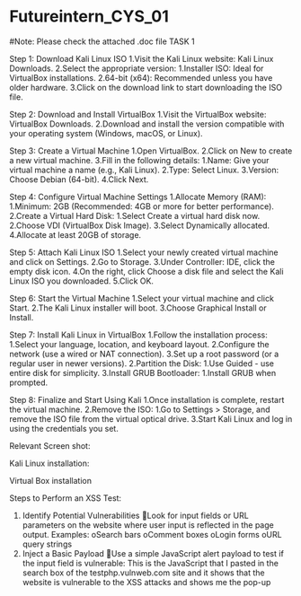 # Futureintern_CYS_01
#Note: Please check the attached .doc file
TASK 1

Step 1: Download Kali Linux ISO
1.Visit the Kali Linux website:
Kali Linux Downloads.
2.Select the appropriate version:
1.Installer ISO: Ideal for VirtualBox installations.
2.64-bit (x64): Recommended unless you have older hardware.
3.Click on the download link to start downloading the ISO file.

Step 2: Download and Install VirtualBox
1.Visit the VirtualBox website:
VirtualBox Downloads.
2.Download and install the version compatible with your operating system (Windows, macOS, or Linux).

Step 3: Create a Virtual Machine
1.Open VirtualBox.
2.Click on New to create a new virtual machine.
3.Fill in the following details:
1.Name: Give your virtual machine a name (e.g., Kali Linux).
2.Type: Select Linux.
3.Version: Choose Debian (64-bit).
4.Click Next.

Step 4: Configure Virtual Machine Settings
1.Allocate Memory (RAM):
1.Minimum: 2GB (Recommended: 4GB or more for better performance).
2.Create a Virtual Hard Disk:
1.Select Create a virtual hard disk now.
2.Choose VDI (VirtualBox Disk Image).
3.Select Dynamically allocated.
4.Allocate at least 20GB of storage.

Step 5: Attach Kali Linux ISO
1.Select your newly created virtual machine and click on Settings.
2.Go to Storage.
3.Under Controller: IDE, click the empty disk icon.
4.On the right, click Choose a disk file and select the Kali Linux ISO you downloaded.
5.Click OK.

Step 6: Start the Virtual Machine
1.Select your virtual machine and click Start.
2.The Kali Linux installer will boot.
3.Choose Graphical Install or Install.

Step 7: Install Kali Linux in VirtualBox
1.Follow the installation process:
1.Select your language, location, and keyboard layout.
2.Configure the network (use a wired or NAT connection).
3.Set up a root password (or a regular user in newer versions).
2.Partition the Disk:
1.Use Guided - use entire disk for simplicity.
3.Install GRUB Bootloader:
1.Install GRUB when prompted.

Step 8: Finalize and Start Using Kali
1.Once installation is complete, restart the virtual machine.
2.Remove the ISO:
1.Go to Settings > Storage, and remove the ISO file from the virtual optical drive.
3.Start Kali Linux and log in using the credentials you set.

Relevant Screen shot:

Kali Linux installation:



Virtual Box installation



















Steps to Perform an XSS Test:
1. Identify Potential Vulnerabilities
Look for input fields or URL parameters on the website where user input is reflected in the page output. Examples:
oSearch bars
oComment boxes
oLogin forms
oURL query strings
2. Inject a Basic Payload
Use a simple JavaScript alert payload to test if the input field is vulnerable:
This  is the JavaScript that I pasted in the search box of the testphp.vulnweb.com site and it shows that the website is vulnerable to the XSS attacks and shows me the pop-up 

<script>alert('The website is hacked!');</script>










